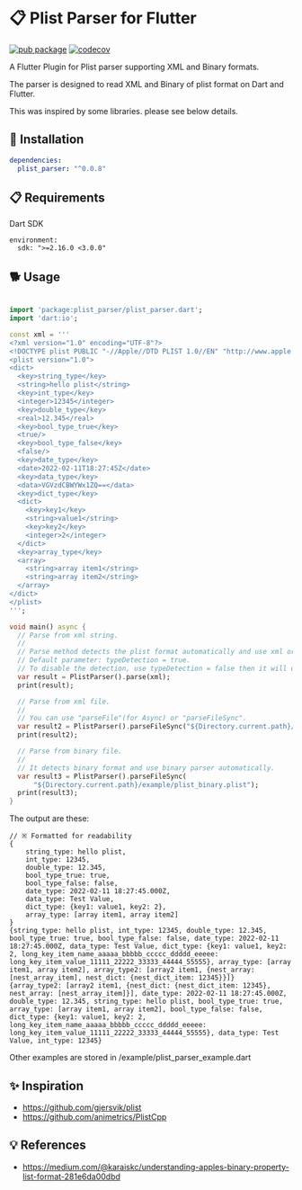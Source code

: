 # 📋 Plist Parser for Flutter

[![pub package](https://img.shields.io/pub/v/plist_parser.svg)](https://pub.dartlang.org/packages/plist_parser)
[![codecov](https://codecov.io/gh/dirablue/plist_parser/branch/master/graph/badge.svg?token=TI85EVM71J)](https://codecov.io/gh/dirablue/plist_parser)

A Flutter Plugin for Plist parser supporting XML and Binary formats.

The parser is designed to read XML and Binary of plist format on Dart and Flutter.

This was inspired by some libraries. please see below details.

## 🔧 Installation

```yaml
dependencies:
  plist_parser: "^0.0.8"
```

## 📋 Requirements

Dart SDK

```
environment:
  sdk: ">=2.16.0 <3.0.0"
```

## 🐕 Usage

```dart

import 'package:plist_parser/plist_parser.dart';
import 'dart:io';

const xml = '''
<?xml version="1.0" encoding="UTF-8"?>
<!DOCTYPE plist PUBLIC "-//Apple//DTD PLIST 1.0//EN" "http://www.apple.com/DTDs/PropertyList-1.0.dtd">
<plist version="1.0">
<dict>
  <key>string_type</key>
  <string>hello plist</string>
  <key>int_type</key>
  <integer>12345</integer>
  <key>double_type</key>
  <real>12.345</real>
  <key>bool_type_true</key>
  <true/>
  <key>bool_type_false</key>
  <false/>
  <key>date_type</key>
  <date>2022-02-11T18:27:45Z</date>
  <key>data_type</key>
  <data>VGVzdCBWYWx1ZQ==</data>
  <key>dict_type</key>
  <dict>
    <key>key1</key>
    <string>value1</string>
    <key>key2</key>
    <integer>2</integer>
  </dict>
  <key>array_type</key>
  <array>
    <string>array item1</string>
    <string>array item2</string>
  </array>
</dict>
</plist>
''';

void main() async {
  // Parse from xml string.
  //
  // Parse method detects the plist format automatically and use xml or binary parser.
  // Default parameter: typeDetection = true.
  // To disable the detection, use typeDetection = false then it will use xml parser.
  var result = PlistParser().parse(xml);
  print(result);

  // Parse from xml file.
  //
  // You can use "parseFile"(for Async) or "parseFileSync".
  var result2 = PlistParser().parseFileSync("${Directory.current.path}/example/plist_xml.plist");
  print(result2);

  // Parse from binary file.
  //
  // It detects binary format and use binary parser automatically.
  var result3 = PlistParser().parseFileSync(
      "${Directory.current.path}/example/plist_binary.plist");
  print(result3);
}
```

The output are these:

```
// ※ Formatted for readability
{
    string_type: hello plist, 
    int_type: 12345, 
    double_type: 12.345, 
    bool_type_true: true, 
    bool_type_false: false, 
    date_type: 2022-02-11 18:27:45.000Z, 
    data_type: Test Value, 
    dict_type: {key1: value1, key2: 2}, 
    array_type: [array item1, array item2]
}
{string_type: hello plist, int_type: 12345, double_type: 12.345, bool_type_true: true, bool_type_false: false, date_type: 2022-02-11 18:27:45.000Z, data_type: Test Value, dict_type: {key1: value1, key2: 2, long_key_item_name_aaaaa_bbbbb_ccccc_ddddd_eeeee: long_key_item_value_11111_22222_33333_44444_55555}, array_type: [array item1, array item2], array_type2: [array2 item1, {nest_array: [nest_array_item], nest_dict: {nest_dict_item: 12345}}]}
{array_type2: [array2 item1, {nest_dict: {nest_dict_item: 12345}, nest_array: [nest_array_item]}], date_type: 2022-02-11 18:27:45.000Z, double_type: 12.345, string_type: hello plist, bool_type_true: true, array_type: [array item1, array item2], bool_type_false: false, dict_type: {key1: value1, key2: 2, long_key_item_name_aaaaa_bbbbb_ccccc_ddddd_eeeee: long_key_item_value_11111_22222_33333_44444_55555}, data_type: Test Value, int_type: 12345}
```

Other examples are stored in /example/plist_parser_example.dart

## ✨ Inspiration

* https://github.com/gjersvik/plist
* https://github.com/animetrics/PlistCpp

## 💡 References

* https://medium.com/@karaiskc/understanding-apples-binary-property-list-format-281e6da00dbd
